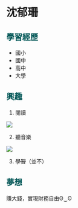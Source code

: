 # 沈郁珊
## <font color="#005757">學習經歷</font>
* 國小
* 國中
* 高中
* 大學
## <font color="#005757">興趣</font>
1. 閱讀

![](https://i.imgur.com/EAw8Mwc.png)

2. 聽音樂

![](https://i.imgur.com/qYnRmKq.png)

3. ~~學習~~（並不）
## <font color="#005757">夢想</font>
賺大錢，實現財務自由ʘ‿ʘ
